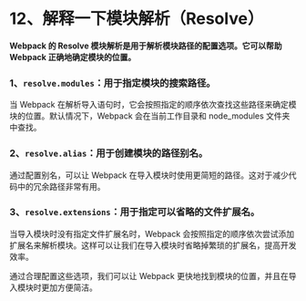 # 12、解释一下模块解析（Resolve）

**Webpack 的 Resolve 模块解析是用于解析模块路径的配置选项。它可以帮助 Webpack 正确地确定模块的位置。**

### 1、`resolve.modules`：用于指定模块的搜索路径。

当 Webpack 在解析导入语句时，它会按照指定的顺序依次查找这些路径来确定模块的位置。默认情况下，Webpack 会在当前工作目录和 node_modules 文件夹中查找。

### 2、`resolve.alias`：用于创建模块的路径别名。

通过配置别名，可以让 Webpack 在导入模块时使用更简短的路径。这对于减少代码中的冗余路径非常有用。

### 3、`resolve.extensions`：用于指定可以省略的文件扩展名。

当导入模块时没有指定文件扩展名时，Webpack 会按照指定的顺序依次尝试添加扩展名来解析模块。这样可以让我们在导入模块时省略掉繁琐的扩展名，提高开发效率。

通过合理配置这些选项，我们可以让 Webpack 更快地找到模块的位置，并且在导入模块时更加方便简洁。
